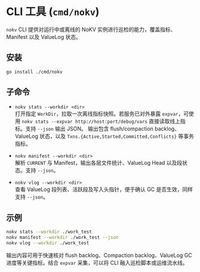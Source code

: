 # CLI 工具 (`cmd/nokv`)

`nokv` CLI 提供对运行中或离线的 NoKV 实例进行巡检的能力，覆盖指标、Manifest 以及 ValueLog 状态。

## 安装

```bash
go install ./cmd/nokv
```

## 子命令

- `nokv stats --workdir <dir>`  
  打开指定 `WorkDir`，拉取一次离线指标快照。若服务已对外暴露 `expvar`，可使用
  `nokv stats --expvar http://host:port/debug/vars` 直接读取线上指标。支持 `--json` 输出 JSON。
  输出包含 flush/compaction backlog、ValueLog 状态，以及 `Txns.{Active,Started,Committed,Conflicts}` 等事务指标。

- `nokv manifest --workdir <dir>`  
  解析 `CURRENT` 与 Manifest，输出各层文件统计、ValueLog Head 以及段状态。支持 `--json`。

- `nokv vlog --workdir <dir>`  
  查看 ValueLog 段列表、活跃段及写入头指针，便于确认 GC 是否生效，同样支持 `--json`。

## 示例

```bash
nokv stats --workdir ./work_test
nokv manifest --workdir ./work_test --json
nokv vlog --workdir ./work_test
```

输出内容可用于快速核对 flush backlog、Compaction backlog、ValueLog GC 进度等关键指标。结合 `expvar`
采集，可以将 CLI 融入巡检脚本或运维流水线。
